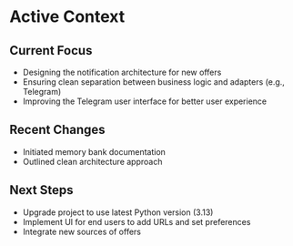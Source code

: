 # Active Context

## Current Focus
- Designing the notification architecture for new offers
- Ensuring clean separation between business logic and adapters (e.g., Telegram)
- Improving the Telegram user interface for better user experience

## Recent Changes
- Initiated memory bank documentation
- Outlined clean architecture approach

## Next Steps
- Upgrade project to use latest Python version (3.13)
- Implement UI for end users to add URLs and set preferences
- Integrate new sources of offers 
